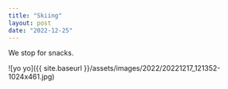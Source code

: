 ```yaml
---
title: "Skiing"
layout: post
date: "2022-12-25"
---
```


We stop for snacks.

![yo yo]({{ site.baseurl }}/assets/images/2022/20221217_121352-1024x461.jpg)
